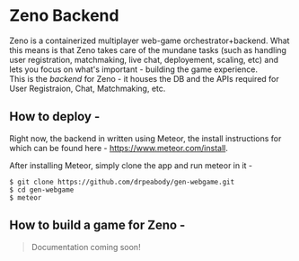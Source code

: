 # Zeno Backend

Zeno is a containerized multiplayer web-game orchestrator+backend. 
What this means is that Zeno takes care of the mundane tasks (such as handling user registration, matchmaking, live chat, deployement, scaling, etc) and lets you focus on what's important - building the game experience.  
This is the *_backend_* for Zeno - it houses the DB and the APIs required for User Registraion, Chat, Matchmaking, etc.

## How to deploy - 

Right now, the backend in written using Meteor, the install instructions for which can be found here - https://www.meteor.com/install.

After installing Meteor, simply clone the app and run meteor in it - 

```
$ git clone https://github.com/drpeabody/gen-webgame.git
$ cd gen-webgame
$ meteor
```

## How to build a game for Zeno - 

> Documentation coming soon!